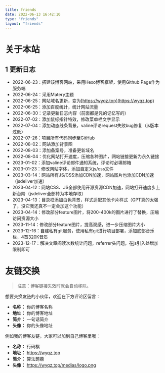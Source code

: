 ```yaml
---
title: friends
date: 2022-06-13 16:42:10
type: "friends"
layout: "friends"
---
```


# 关于本站

## 1 更新日志

- 2022-06-23：搭建该博客网站，采用Hexo博客框架，使用Github Page作为服务端
- 2022-06-24：采用Matery主题
- 2022-06-25：网站域名更新，变为[https://wyqz.top](https://wyqz.top)
- 2022-06-25：添加百度统计，统计网站流量
- 2022-06-30：记录更新日志内容（前面都是凭的记忆写的）
- 2022-07-02：添加鼠标指针特效，修改菜单栏文字显示
- 2022-07-04：添加动态线条背景，valine评论request失败bug修复（js版本过低）
- 2022-07-26：项目所有代码同步至GitHub
- 2022-08-02：网站添加背景图
- 2022-08-03：添加备案号，准备更新域名
- 2022-08-04：优化网站打开速度，压缩各种图片，网站链接更新为永久链接
- 2023-01-02：添加valine评论邮件通知系统，评论时必填邮箱
- 2023-01-23：修改网站字体，添加自定义js/css文件
- 2023-03-14：网站所有JS/CSS添加CDN加速，网站图片也添加CDN加速（jsdeliver加速）
- 2023-04-12：网站CSS、JS全部使用开源资源CDN加速，网站打开速度步上新台阶（jsdeliver全部转为本地存取）
- 2023-04-13：目录框添加白色背景，样式适配其他卡片样式（GPT真的太强了，没它我还真不一定会加这个功能）
- 2023-04-14：修改部分feature图片，将200-400k的图片进行了替换，压缩访问资源大小
- 2023-11-14：修改部分feature图片，提高观感，进一步压缩图片大小
- 2023-12-16：自建私有git服务，使用私有git进行项目部署，添加底部音乐栏，4首320K音质
- 2023-12-17：解决文章阅读次数统计问题，referrer头问题，在js引入处增加限制即可




# 友链交换

> 注意：博客链接失效时就会自动移除。

想要交换友链的小伙伴，欢迎在下方评论区留言：
* **名称：** 你的博客名称
* **地址：** 你的博客地址
* **简介：** 一句话简介
* **头像：** 你的头像地址

例如我的博客友链，大家可以加到自己博客里哦：
* **名称：** 行码棋
* **地址：** https://wyqz.top
* **简介：** 算法蒟蒻
* **头像：** https://wyqz.top/medias/logo.png

